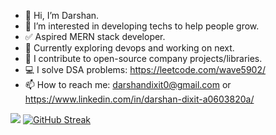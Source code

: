 - 👋 Hi, I’m Darshan.
- 👀 I’m interested in developing techs to help people grow.
- ✅ Aspired MERN stack developer.
- 🎯 Currently exploring devops and working on next.
- 🌟 I contribute to open-source company projects/libraries.
- 💻 I solve DSA problems: https://leetcode.com/wave5902/ 
- 📫 How to reach me: darshandixit0@gmail.com or https://www.linkedin.com/in/darshan-dixit-a0603820a/

<!---
DarshanDixit05/DarshanDixit05 is a ✨ special ✨ repository because its `README.md` (this file) appears on your GitHub profile.
You can click the Preview link to take a look at your changes.
--->
![](https://komarev.com/ghpvc/?username=DarshanDixit05)
[![GitHub Streak](https://github-readme-streak-stats.herokuapp.com?user=DarshanDixit05&theme=dark&hide_border=true&type=png)](https://git.io/streak-stats)

